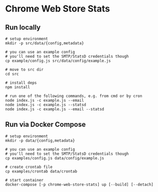 # Chrome Web Store Stats

## Run locally
    
    # setup environment
    mkdir -p src/data/{config,metadata}

    # you can use an example config
    # you'll need to set the SMTP/StatsD credentials though
    cp example/config.js src/data/config/example.js

    # move to src dir
    cd src

    # install deps
    npm install

    # run one of the following commands, e.g. from cmd or by cron
    node index.js -c example.js --email
    node index.js -c example.js --statsd
    node index.js -c example.js --email --statsd
    

## Run via Docker Compose

    # setup environment
    mkdir -p data/{config,metadata}

    # you can use an example config
    # you'll need to set the SMTP/StatsD credentials though
    cp examples/config.js data/config/example.js

    # create crontab file
    cp examples/crontab data/crontab

    # start container
    docker-compose [-p chrome-web-store-stats] up [--build] [--detach]
